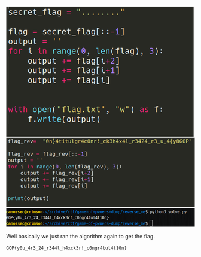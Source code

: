 ![](solution00.png)
![](solution01.png)
![](solution02.png)

Well basically we just ran the algorithm again to get the flag.
```
GOP{y0u_4r3_24_r344l_h4xck3r!_c0ngr4tul4t10n}
```

